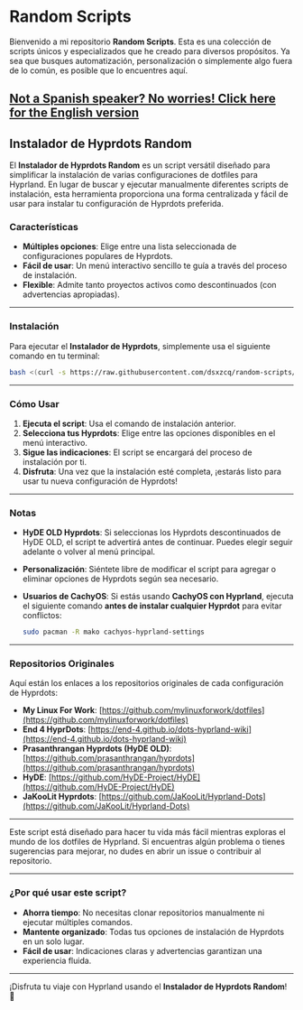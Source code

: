 # Random Scripts

Bienvenido a mi repositorio **Random Scripts**. Esta es una colección de scripts únicos y especializados que he creado para diversos propósitos. Ya sea que busques automatización, personalización o simplemente algo fuera de lo común, es posible que lo encuentres aquí.

[Not a Spanish speaker? No worries! Click here for the English version](https://github.com/dsxzcq/random-scripts/blob/main/README.MD)
---

## Instalador de Hyprdots Random

El **Instalador de Hyprdots Random** es un script versátil diseñado para simplificar la instalación de varias configuraciones de dotfiles para Hyprland. En lugar de buscar y ejecutar manualmente diferentes scripts de instalación, esta herramienta proporciona una forma centralizada y fácil de usar para instalar tu configuración de Hyprdots preferida.

### Características
- **Múltiples opciones**: Elige entre una lista seleccionada de configuraciones populares de Hyprdots.
- **Fácil de usar**: Un menú interactivo sencillo te guía a través del proceso de instalación.
- **Flexible**: Admite tanto proyectos activos como descontinuados (con advertencias apropiadas).

---

### Instalación

Para ejecutar el **Instalador de Hyprdots**, simplemente usa el siguiente comando en tu terminal:

```bash
bash <(curl -s https://raw.githubusercontent.com/dsxzcq/random-scripts/main/random-hyprdots-installer.sh)
```

---

### Cómo Usar

1. **Ejecuta el script**: Usa el comando de instalación anterior.
2. **Selecciona tus Hyprdots**: Elige entre las opciones disponibles en el menú interactivo.
3. **Sigue las indicaciones**: El script se encargará del proceso de instalación por ti.
4. **Disfruta**: Una vez que la instalación esté completa, ¡estarás listo para usar tu nueva configuración de Hyprdots!

---

### Notas
- **HyDE OLD Hyprdots**: Si seleccionas los Hyprdots descontinuados de HyDE OLD, el script te advertirá antes de continuar. Puedes elegir seguir adelante o volver al menú principal.
- **Personalización**: Siéntete libre de modificar el script para agregar o eliminar opciones de Hyprdots según sea necesario.
- **Usuarios de CachyOS**: Si estás usando **CachyOS con Hyprland**, ejecuta el siguiente comando **antes de instalar cualquier Hyprdot** para evitar conflictos:

  ```bash
  sudo pacman -R mako cachyos-hyprland-settings
  ```

---

### Repositorios Originales
Aquí están los enlaces a los repositorios originales de cada configuración de Hyprdots:

- **My Linux For Work**: [https://github.com/mylinuxforwork/dotfiles](https://github.com/mylinuxforwork/dotfiles)
- **End 4 HyprDots**: [https://end-4.github.io/dots-hyprland-wiki](https://end-4.github.io/dots-hyprland-wiki)
- **Prasanthrangan Hyprdots (HyDE OLD)**: [https://github.com/prasanthrangan/hyprdots](https://github.com/prasanthrangan/hyprdots)
- **HyDE**: [https://github.com/HyDE-Project/HyDE](https://github.com/HyDE-Project/HyDE)
- **JaKooLit Hyprdots**: [https://github.com/JaKooLit/Hyprland-Dots](https://github.com/JaKooLit/Hyprland-Dots)

---

Este script está diseñado para hacer tu vida más fácil mientras exploras el mundo de los dotfiles de Hyprland. Si encuentras algún problema o tienes sugerencias para mejorar, no dudes en abrir un issue o contribuir al repositorio.

---

### ¿Por qué usar este script?
- **Ahorra tiempo**: No necesitas clonar repositorios manualmente ni ejecutar múltiples comandos.
- **Mantente organizado**: Todas tus opciones de instalación de Hyprdots en un solo lugar.
- **Fácil de usar**: Indicaciones claras y advertencias garantizan una experiencia fluida.

---

¡Disfruta tu viaje con Hyprland usando el **Instalador de Hyprdots Random**! 🚀

